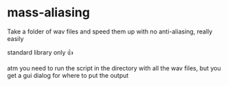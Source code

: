 # mass-aliasing

Take a folder of wav files and speed them up with no anti-aliasing, really easily

standard library only 👍

atm you need to run the script in the directory with all the wav files, but you get a gui dialog for where to put the output
